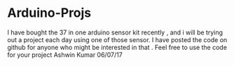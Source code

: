 # Arduino-Projs
I have bought the 37 in one arduino sensor kit recently , and i will be trying out a project each day using one of those sensor.
I have posted the code on github for anyone who might be interested in that .
Feel free to use the code for your project
Ashwin Kumar
06/07/17

